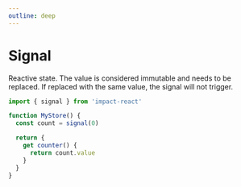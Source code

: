 ```yaml
---
outline: deep
---
```


# Signal

Reactive state. The value is considered immutable and needs to be replaced. If replaced with the same value, the signal will not trigger.

```ts
import { signal } from 'impact-react'

function MyStore() {
  const count = signal(0)

  return {
    get counter() {
      return count.value
    }
  }
}
```
